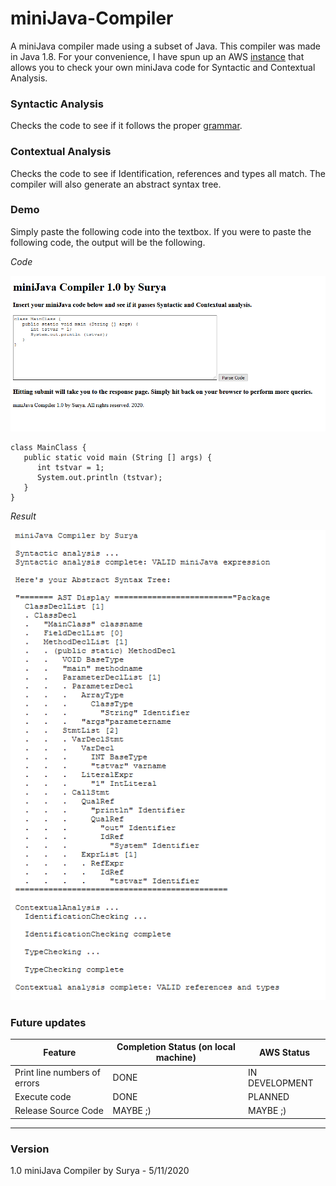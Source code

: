 # miniJava-Compiler
A miniJava compiler made using a subset of Java. This compiler was made in Java 1.8. For your convenience, I have spun up an AWS [instance](http://minijava-env.eba-vnw5cpj3.us-east-1.elasticbeanstalk.com/) that allows you to check your own miniJava code for Syntactic and Contextual Analysis.

### Syntactic Analysis
Checks the code to see if it follows the proper [grammar](https://github.com/Sunisc/miniJava-Compiler/blob/master/miniJavaGrammar.PNG).

### Contextual Analysis
Checks the code to see if Identification, references and types all match. The compiler will also generate an abstract syntax tree.

### Demo
Simply paste the following code into the textbox. If you were to paste the following code, the output will be the following.

*Code*

![Code][demo1]

```
class MainClass {
   public static void main (String [] args) {
      int tstvar = 1;
      System.out.println (tstvar);
   }
}
```

*Result*

![Result][demo2]

### Future updates

Feature | Completion Status (on local machine) | AWS Status
--- | --- | ---
Print line numbers of errors | DONE | IN DEVELOPMENT
Execute code | DONE | PLANNED
Release Source Code | MAYBE ;) | MAYBE ;)
___

### Version
1.0 miniJava Compiler by Surya - 5/11/2020

[demo1]: https://github.com/Sunisc/miniJava-Compiler/blob/master/demo1.PNG "Home Page"
[demo2]: https://github.com/Sunisc/miniJava-Compiler/blob/master/demo2.PNG "Results Page"
